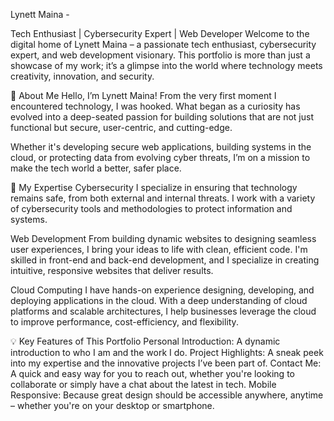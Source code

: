 Lynett Maina -

Tech Enthusiast | Cybersecurity Expert | Web Developer
Welcome to the digital home of Lynett Maina – a passionate tech enthusiast, cybersecurity expert, and web development visionary. This portfolio is more than just a showcase of my work; it’s a glimpse into the world where technology meets creativity, innovation, and security.


🚀 About Me
Hello, I’m Lynett Maina!
From the very first moment I encountered technology, I was hooked. What began as a curiosity has evolved into a deep-seated passion for building solutions that are not just functional but secure, user-centric, and cutting-edge.


Whether it's developing secure web applications, building systems in the cloud, or protecting data from evolving cyber threats, I’m on a mission to make the tech world a better, safer place.


🌟 My Expertise
Cybersecurity
I specialize in ensuring that technology remains safe, from both external and internal threats. I work with a variety of cybersecurity tools and methodologies to protect information and systems.

Web Development
From building dynamic websites to designing seamless user experiences, I bring your ideas to life with clean, efficient code. I'm skilled in front-end and back-end development, and I specialize in creating intuitive, responsive websites that deliver results.

Cloud Computing
I have hands-on experience designing, developing, and deploying applications in the cloud. With a deep understanding of cloud platforms and scalable architectures, I help businesses leverage the cloud to improve performance, cost-efficiency, and flexibility.


💡 Key Features of This Portfolio
Personal Introduction: A dynamic introduction to who I am and the work I do.
Project Highlights: A sneak peek into my expertise and the innovative projects I’ve been part of.
Contact Me: A quick and easy way for you to reach out, whether you're looking to collaborate or simply have a chat about the latest in tech.
Mobile Responsive: Because great design should be accessible anywhere, anytime – whether you're on your desktop or smartphone.
